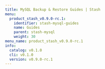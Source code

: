 ```yaml
---
title: MySQL Backup & Restore Guides | Stash
menu:
  product_stash_v0.9.0-rc.1:
    identifier: stash-mysql-guides
    name: Guides
    parent: stash-mysql
    weight: 30
menu_name: product_stash_v0.9.0-rc.1
info:
  catalog: v0.1.0
  cli: v0.1.0
  version: v0.9.0-rc.1
---
```


